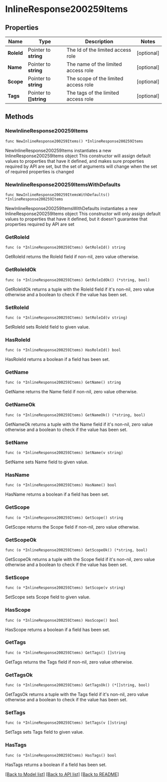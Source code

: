 # InlineResponse200259Items

## Properties

Name | Type | Description | Notes
------------ | ------------- | ------------- | -------------
**RoleId** | Pointer to **string** | The Id of the limited access role | [optional] 
**Name** | Pointer to **string** | The name of the limited access role | [optional] 
**Scope** | Pointer to **string** | The scope of the limited access role | [optional] 
**Tags** | Pointer to **[]string** | The tags of the limited access role | [optional] 

## Methods

### NewInlineResponse200259Items

`func NewInlineResponse200259Items() *InlineResponse200259Items`

NewInlineResponse200259Items instantiates a new InlineResponse200259Items object
This constructor will assign default values to properties that have it defined,
and makes sure properties required by API are set, but the set of arguments
will change when the set of required properties is changed

### NewInlineResponse200259ItemsWithDefaults

`func NewInlineResponse200259ItemsWithDefaults() *InlineResponse200259Items`

NewInlineResponse200259ItemsWithDefaults instantiates a new InlineResponse200259Items object
This constructor will only assign default values to properties that have it defined,
but it doesn't guarantee that properties required by API are set

### GetRoleId

`func (o *InlineResponse200259Items) GetRoleId() string`

GetRoleId returns the RoleId field if non-nil, zero value otherwise.

### GetRoleIdOk

`func (o *InlineResponse200259Items) GetRoleIdOk() (*string, bool)`

GetRoleIdOk returns a tuple with the RoleId field if it's non-nil, zero value otherwise
and a boolean to check if the value has been set.

### SetRoleId

`func (o *InlineResponse200259Items) SetRoleId(v string)`

SetRoleId sets RoleId field to given value.

### HasRoleId

`func (o *InlineResponse200259Items) HasRoleId() bool`

HasRoleId returns a boolean if a field has been set.

### GetName

`func (o *InlineResponse200259Items) GetName() string`

GetName returns the Name field if non-nil, zero value otherwise.

### GetNameOk

`func (o *InlineResponse200259Items) GetNameOk() (*string, bool)`

GetNameOk returns a tuple with the Name field if it's non-nil, zero value otherwise
and a boolean to check if the value has been set.

### SetName

`func (o *InlineResponse200259Items) SetName(v string)`

SetName sets Name field to given value.

### HasName

`func (o *InlineResponse200259Items) HasName() bool`

HasName returns a boolean if a field has been set.

### GetScope

`func (o *InlineResponse200259Items) GetScope() string`

GetScope returns the Scope field if non-nil, zero value otherwise.

### GetScopeOk

`func (o *InlineResponse200259Items) GetScopeOk() (*string, bool)`

GetScopeOk returns a tuple with the Scope field if it's non-nil, zero value otherwise
and a boolean to check if the value has been set.

### SetScope

`func (o *InlineResponse200259Items) SetScope(v string)`

SetScope sets Scope field to given value.

### HasScope

`func (o *InlineResponse200259Items) HasScope() bool`

HasScope returns a boolean if a field has been set.

### GetTags

`func (o *InlineResponse200259Items) GetTags() []string`

GetTags returns the Tags field if non-nil, zero value otherwise.

### GetTagsOk

`func (o *InlineResponse200259Items) GetTagsOk() (*[]string, bool)`

GetTagsOk returns a tuple with the Tags field if it's non-nil, zero value otherwise
and a boolean to check if the value has been set.

### SetTags

`func (o *InlineResponse200259Items) SetTags(v []string)`

SetTags sets Tags field to given value.

### HasTags

`func (o *InlineResponse200259Items) HasTags() bool`

HasTags returns a boolean if a field has been set.


[[Back to Model list]](../README.md#documentation-for-models) [[Back to API list]](../README.md#documentation-for-api-endpoints) [[Back to README]](../README.md)


